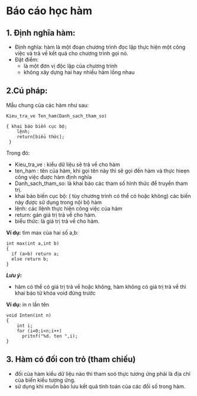 # Báo cáo học hàm
## 1. Định nghĩa hàm:
- Định nghĩa: hàm là một đoạn chương trình đọc lập thực hiện một công việc và trả về kết quả cho chương trình gọi nó.
- Đặt điểm:
  * là một đơn vị độc lập của chương trình
  * không xây dựng hai hay nhiều hàm lồng nhau
  
## 2.Cú pháp:
Mẫu chung của các hàm như sau:

``````
Kieu_tra_ve Ten_ham(Danh_sach_tham_so)

{ khai báo biến cục bộ;
    lệnh;
    return[biểu thức];
 }
 ```````````
                 
Trong đó:
- Kieu_tra_ve : kiểu dữ liệu sẽ trả về cho hàm
- ten_ham : tên của hàm, khi gọi tên này thì sẽ gọi đến hàm và thực hieẹn công việc được hàm định nghĩa
- Danh_sach_tham_so: là khai báo các tham số hình thức để truyền tham trị.
- khai báo biến cục bộ: ( tùy chương trình có thể có hoặc không) các biến này được sử dụng trong nội bộ hàm
- lệnh: các llệnh thực hiện công việc của hàm
- return: gán giá trị trả về cho hàm.
- biểu thức: là giá trị trả về cho hàm.

**Ví dụ:** tìm max của hai số a,b:

````````
int max(int a,int b)
{
  if (a>b) return a;
  else return b;
}
```````````


***Lưu ý:***
- hàm có thể có giá trị trả về hoặc không, hàm không có giá trị trả về thì khai báo từ khóa void đứng trước 
 
**Ví dụ:** in n lần tên

```````
void Inten(int n)
{ 
    int i;
    for (i=0;i<n;i++)
      pritnf("%d. ten ",i);
}
``````````

## 3. Hàm có đối con trỏ (tham chiếu)

- đối của hàm kiểu dữ liệu nào thì tham soó thực tương ứng phải là địa chỉ của biến kiểu tương ứng.
- sử dụng khi muốn bảo lưu kết quả tính toán của các đối số trong hàm.



 

